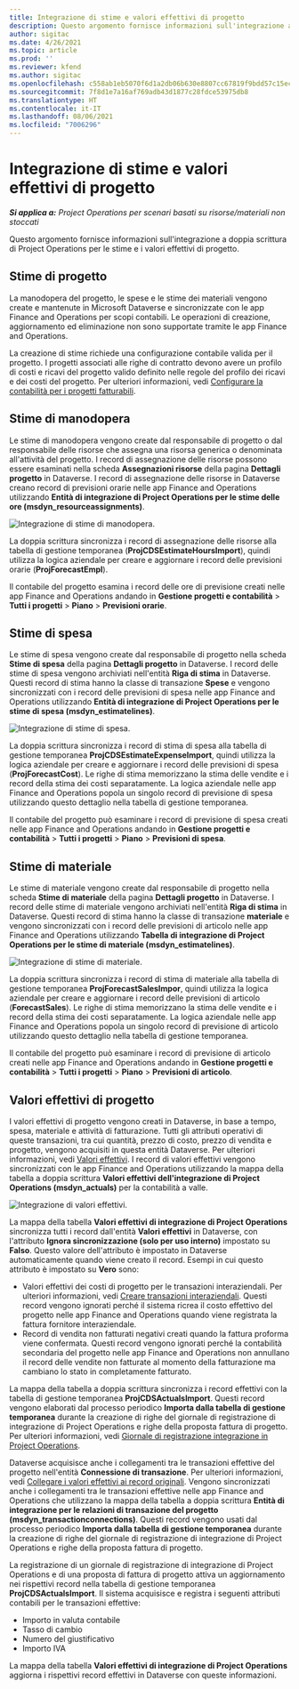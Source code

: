 ```yaml
---
title: Integrazione di stime e valori effettivi di progetto
description: Questo argomento fornisce informazioni sull'integrazione a doppia scrittura di Project Operations per le stime e i valori effettivi di progetto.
author: sigitac
ms.date: 4/26/2021
ms.topic: article
ms.prod: ''
ms.reviewer: kfend
ms.author: sigitac
ms.openlocfilehash: c558ab1eb5070f6d1a2db06b630e8807cc67819f9bdd57c15ec346f484e04fe9
ms.sourcegitcommit: 7f8d1e7a16af769adb43d1877c28fdce53975db8
ms.translationtype: HT
ms.contentlocale: it-IT
ms.lasthandoff: 08/06/2021
ms.locfileid: "7006296"
---
```

# <a name="project-estimates-and-actuals-integration"></a>Integrazione di stime e valori effettivi di progetto

_**Si applica a:** Project Operations per scenari basati su risorse/materiali non stoccati_

Questo argomento fornisce informazioni sull'integrazione a doppia scrittura di Project Operations per le stime e i valori effettivi di progetto.

## <a name="project-estimates"></a>Stime di progetto

La manodopera del progetto, le spese e le stime dei materiali vengono create e mantenute in Microsoft Dataverse e sincronizzate con le app Finance and Operations per scopi contabili. Le operazioni di creazione, aggiornamento ed eliminazione non sono supportate tramite le app Finance and Operations.

La creazione di stime richiede una configurazione contabile valida per il progetto. I progetti associati alle righe di contratto devono avere un profilo di costi e ricavi del progetto valido definito nelle regole del profilo dei ricavi e dei costi del progetto. Per ulteriori informazioni, vedi [Configurare la contabilità per i progetti fatturabili](../project-accounting/configure-accounting-billable-projects.md#configure-project-cost-and-revenue-profile-rules).

## <a name="labor-estimates"></a>Stime di manodopera

Le stime di manodopera vengono create dal responsabile di progetto o dal responsabile delle risorse che assegna una risorsa generica o denominata all'attività del progetto. I record di assegnazione delle risorse possono essere esaminati nella scheda **Assegnazioni risorse** della pagina **Dettagli progetto** in Dataverse. I record di assegnazione delle risorse in Dataverse creano record di previsioni orarie nelle app Finance and Operations utilizzando **Entità di integrazione di Project Operations per le stime delle ore (msdyn\_resourceassignments)**.

   ![Integrazione di stime di manodopera.](./Media/DW4LaborEstimates.png)

La doppia scrittura sincronizza i record di assegnazione delle risorse alla tabella di gestione temporanea (**ProjCDSEstimateHoursImport**), quindi utilizza la logica aziendale per creare e aggiornare i record delle previsioni orarie (**ProjForecastEmpl**).

Il contabile del progetto esamina i record delle ore di previsione creati nelle app Finance and Operations andando in **Gestione progetti e contabilità** > **Tutti i progetti** > **Piano** > **Previsioni orarie**.

## <a name="expense-estimates"></a>Stime di spesa

Le stime di spesa vengono create dal responsabile di progetto nella scheda **Stime di spesa** della pagina **Dettagli progetto** in Dataverse. I record delle stime di spesa vengono archiviati nell'entità **Riga di stima** in Dataverse. Questi record di stima hanno la classe di transazione **Spese** e vengono sincronizzati con i record delle previsioni di spesa nelle app Finance and Operations utilizzando **Entità di integrazione di Project Operations per le stime di spesa (msdyn\_estimatelines)**.

   ![Integrazione di stime di spesa.](./Media/DW4ExpenseEstimates.png)

La doppia scrittura sincronizza i record di stima di spesa alla tabella di gestione temporanea **ProjCDSEstimateExpenseImport**, quindi utilizza la logica aziendale per creare e aggiornare i record delle previsioni di spesa (**ProjForecastCost**). Le righe di stima memorizzano la stima delle vendite e i record della stima dei costi separatamente. La logica aziendale nelle app Finance and Operations popola un singolo record di previsione di spesa utilizzando questo dettaglio nella tabella di gestione temporanea.

Il contabile del progetto può esaminare i record di previsione di spesa creati nelle app Finance and Operations andando in **Gestione progetti e contabilità** > **Tutti i progetti** > **Piano** > **Previsioni di spesa**.

## <a name="material-estimates"></a>Stime di materiale

Le stime di materiale vengono create dal responsabile di progetto nella scheda **Stime di materiale** della pagina **Dettagli progetto** in Dataverse. I record delle stime di materiale vengono archiviati nell'entità **Riga di stima** in Dataverse. Questi record di stima hanno la classe di transazione **materiale** e vengono sincronizzati con i record delle previsioni di articolo nelle app Finance and Operations utilizzando **Tabella di integrazione di Project Operations per le stime di materiale (msdyn\_estimatelines)**.

   ![Integrazione di stime di materiale.](./Media/DW4MaterialEstimates.png)

La doppia scrittura sincronizza i record di stima di materiale alla tabella di gestione temporanea **ProjForecastSalesImpor**, quindi utilizza la logica aziendale per creare e aggiornare i record delle previsioni di articolo (**ForecastSales**). Le righe di stima memorizzano la stima delle vendite e i record della stima dei costi separatamente. La logica aziendale nelle app Finance and Operations popola un singolo record di previsione di articolo utilizzando questo dettaglio nella tabella di gestione temporanea.

Il contabile del progetto può esaminare i record di previsione di articolo creati nelle app Finance and Operations andando in **Gestione progetti e contabilità** > **Tutti i progetti** > **Piano** > **Previsioni di articolo**.

## <a name="project-actuals"></a>Valori effettivi di progetto

I valori effettivi di progetto vengono creati in Dataverse, in base a tempo, spesa, materiale e attività di fatturazione. Tutti gli attributi operativi di queste transazioni, tra cui quantità, prezzo di costo, prezzo di vendita e progetto, vengono acquisiti in questa entità Dataverse. Per ulteriori informazioni, vedi [Valori effettivi](../actuals/actuals-overview.md). I record di valori effettivi vengono sincronizzati con le app Finance and Operations utilizzando la mappa della tabella a doppia scrittura **Valori effettivi dell'integrazione di Project Operations (msdyn\_actuals)** per la contabilità a valle.

   ![Integrazione di valori effettivi.](./Media/DW4Actuals.png)

La mappa della tabella **Valori effettivi di integrazione di Project Operations** sincronizza tutti i record dall'entità **Valori effettivi** in Dataverse, con l'attributo **Ignora sincronizzazione (solo per uso interno)** impostato su **Falso**. Questo valore dell'attributo è impostato in Dataverse automaticamente quando viene creato il record. Esempi in cui questo attributo è impostato su **Vero** sono:

  - Valori effettivi dei costi di progetto per le transazioni interaziendali. Per ulteriori informazioni, vedi [Creare transazioni interaziendali](../project-accounting/create-intercompany-transactions.md). Questi record vengono ignorati perché il sistema ricrea il costo effettivo del progetto nelle app Finance and Operations quando viene registrata la fattura fornitore interaziendale.
  - Record di vendita non fatturati negativi creati quando la fattura proforma viene confermata. Questi record vengono ignorati perché la contabilità secondaria del progetto nelle app Finance and Operations non annullano il record delle vendite non fatturate al momento della fatturazione ma cambiano lo stato in completamente fatturato.

La mappa della tabella a doppia scrittura sincronizza i record effettivi con la tabella di gestione temporanea **ProjCDSActualsImport**. Questi record vengono elaborati dal processo periodico **Importa dalla tabella di gestione temporanea** durante la creazione di righe del giornale di registrazione di integrazione di Project Operations e righe della proposta fattura di progetto. Per ulteriori informazioni, vedi [Giornale di registrazione integrazione in Project Operations](../project-accounting/project-operations-integration-journal.md).

Dataverse acquisisce anche i collegamenti tra le transazioni effettive del progetto nell'entità **Connessione di transazione**. Per ulteriori informazioni, vedi [Collegare i valori effettivi ai record originali](../actuals/linkingactuals.md). Vengono sincronizzati anche i collegamenti tra le transazioni effettive nelle app Finance and Operations che utilizzano la mappa della tabella a doppia scrittura **Entità di integrazione per le relazioni di transazione del progetto (msdyn\_transactionconnections)**. Questi record vengono usati dal processo periodico **Importa dalla tabella di gestione temporanea** durante la creazione di righe del giornale di registrazione di integrazione di Project Operations e righe della proposta fattura di progetto.

La registrazione di un giornale di registrazione di integrazione di Project Operations e di una proposta di fattura di progetto attiva un aggiornamento nei rispettivi record nella tabella di gestione temporanea **ProjCDSActualsImport**. Il sistema acquisisce e registra i seguenti attributi contabili per le transazioni effettive:

- Importo in valuta contabile
- Tasso di cambio
- Numero del giustificativo
- Importo IVA

La mappa della tabella **Valori effettivi di integrazione di Project Operations** aggiorna i rispettivi record effettivi in Dataverse con queste informazioni.
